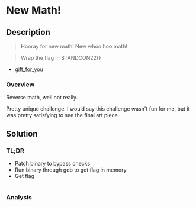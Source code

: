 # New Math!
## Description
> Hooray for new math! New whoo hoo math!

> Wrap the flag in STANDCON22{}

- [gift_for_you](https://github.com/YeoJongHan/CTF_WriteUps/blob/main/STANDCON_2022/Reverse/Wait%20For%20The%20Day/challenge/gift_for_you)

### Overview
Reverse math, well not really. 

Pretty unique challenge. I would say this challenge wasn't fun for me, but it was pretty satisfying to see the final art piece.

## Solution
### TL;DR
- Patch binary to bypass checks
- Run binary through gdb to get flag in memory
- Get flag
#
### Analysis
